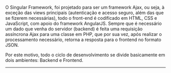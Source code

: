 O Singular Framework, foi projetado para ser um framework Ajax, ou seja, à exceção das views principais (autenticação e 
acesso seguro, além das que se fizerem necessárias), todo o front-end é codificado em HTML, CSS e JavaScript, com apoio 
do framework AngularJS. Sempre que é necessário um dado que venha do servidor (backend) é feita uma requisição 
assíncrona Ajax para uma classe em PHP, que por sua vez, após realizar o processamento necessário, retorna a resposta 
para o frontend no formato JSON.

Por este motivo, todo o ciclo de desenvolvimento se divide basicamente em dois ambientes: Backend e Frontend.
___
